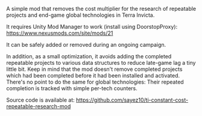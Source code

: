 A simple mod that removes the cost multiplier for the research of repeatable projects and end-game global technologies in Terra Invicta.

It requires Unity Mod Manager to work (install using DoorstopProxy): https://www.nexusmods.com/site/mods/21

It can be safely added or removed during an ongoing campaign.

In addition, as a small optimization, it avoids adding the completed repeatable projects to various data structures to reduce late-game lag a tiny little bit. Keep in mind that the mod doesn't remove completed projects which had been completed before it had been installed and activated. There's no point to do the same for global technologies: Their repeated completion is tracked with simple per-tech counters.

Source code is available at: https://github.com/sayez10/ti-constant-cost-repeatable-research-mod

